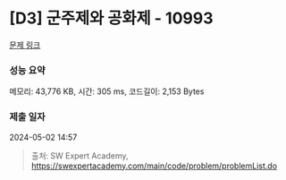 # [D3] 군주제와 공화제 - 10993 

[문제 링크](https://swexpertacademy.com/main/code/problem/problemDetail.do?contestProbId=AXXfloFa29EDFAST) 

### 성능 요약

메모리: 43,776 KB, 시간: 305 ms, 코드길이: 2,153 Bytes

### 제출 일자

2024-05-02 14:57



> 출처: SW Expert Academy, https://swexpertacademy.com/main/code/problem/problemList.do